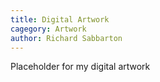 ```yaml
---
title: Digital Artwork
cagegory: Artwork
author: Richard Sabbarton
---
```


Placeholder for my digital artwork

